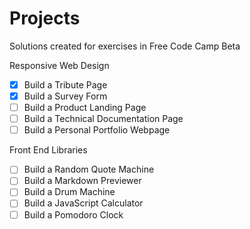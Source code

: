 # Projects

Solutions created for exercises in Free Code Camp Beta

Responsive Web Design
- [x] Build a Tribute Page
- [x] Build a Survey Form
- [ ] Build a Product Landing Page
- [ ] Build a Technical Documentation Page
- [ ] Build a Personal Portfolio Webpage

Front End Libraries
- [ ] Build a Random Quote Machine
- [ ] Build a Markdown Previewer
- [ ] Build a Drum Machine
- [ ] Build a JavaScript Calculator
- [ ] Build a Pomodoro Clock
